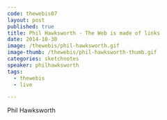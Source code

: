 ```yaml
---
code: thewebis07
layout: post
published: true
title: Phil Hawksworth - The Web is made of links
date: 2014-10-30
image: /thewebis/phil-hawksworth.gif
image-thumb: /thewebis/phil-hawksworth-thumb.gif
categories: sketchnotes
speaker: philhawksworth
tags:
  - thewebis
  - live

---
```


Phil Hawksworth
